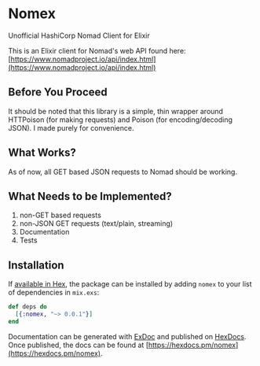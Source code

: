 # Nomex

Unofficial HashiCorp Nomad Client for Elixir

This is an Elixir client for Nomad's web API found here: [https://www.nomadproject.io/api/index.html](https://www.nomadproject.io/api/index.html)

## Before You Proceed

It should be noted that this library is a simple, thin wrapper around HTTPoison (for making requests)
and Poison (for encoding/decoding JSON). I made purely for convenience.

## What Works?

As of now, all GET based JSON requests to Nomad should be working.

## What Needs to be Implemented?

1. non-GET based requests
2. non-JSON GET requests (text/plain, streaming)
3. Documentation
4. Tests

## Installation

If [available in Hex](https://hex.pm/docs/publish), the package can be installed
by adding `nomex` to your list of dependencies in `mix.exs`:

```elixir
def deps do
  [{:nomex, "~> 0.0.1"}]
end
```

Documentation can be generated with [ExDoc](https://github.com/elixir-lang/ex_doc)
and published on [HexDocs](https://hexdocs.pm). Once published, the docs can
be found at [https://hexdocs.pm/nomex](https://hexdocs.pm/nomex).
